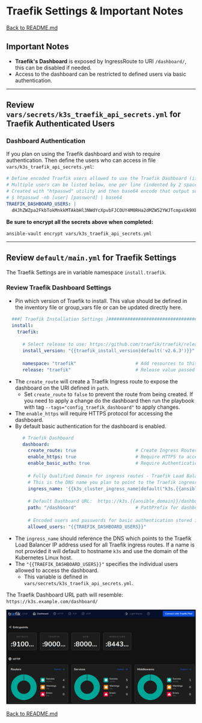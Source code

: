 # Traefik Settings & Important Notes

[Back to README.md](../README.md)

## Important Notes

* **Traefik's Dashboard** is exposed by IngressRoute to URI `/dashboard/`, this can be disabled if needed.
* Access to the dashboard can be restricted to defined users via basic authentication.

---

## Review ``vars/secrets/k3s_traefik_api_secrets.yml`` for Traefik Authenticated Users

### Dashboard Authentication

If you plan on using the Traefik dashboard and wish to require authentication. Then define the users who can access in file `vars/k3s_traefik_api_secrets.yml`:

```yaml
# Define encoded Traefik users allowed to use the Traefik Dashboard (if enabled)
# Multiple users can be listed below, one per line (indented by 2 spaces)
# Created with "htpasswd" utility and then base64 encode that output such as:
# $ htpasswd -nb [user] [password] | base64
TRAEFIK_DASHBOARD_USERS: |
  dHJhZWZpa2FkbTokMnkkMTAkbHl3NWdYcXpvbFJCOUY4M0RHa2dMZW52YWJTcmpxUk9XbXNGUmZKa2ZQSlhBbzNDSmJHY08K
```

**Be sure to encrypt all the secrets above when completed:**

```shell
ansible-vault encrypt vars/k3s_traefik_api_secrets.yml
```

---

## Review `default/main.yml` for Traefik Settings

The Traefik Settings are in variable namespace `install.traefik`.

### Review Traefik Dashboard Settings

* Pin which version of Traefik to install.  This value should be defined in the inventory file or group_vars file or can be updated directly here.

```yml
  ###[ Traefik Installation Settings ]#############################################################
  install:
    traefik:

      # Select release to use: https://github.com/traefik/traefik/releases
      install_version: "{{traefik_install_version|default('v2.6.3')}}"

      namespace: "traefik"                      # Add resources to this namespace
      release: "traefik"                        # Release value passed to Helm
```

* The `create_route` will create a Traefik Ingress route to expose the dashboard on the URI defined in `path`.
  * Set `create_route` to `false` to prevent the route from being created.  If you need to apply a change do the dashboard then run the playbook with tag `--tags="config_traefik_dashboard"` to apply changes.
* The `enable_https` will require HTTPS protocol for accessing the dashboard.
* By default basic authentication for the dashboard is enabled.  

```yml
      # Traefik Dashboard
      dashboard:
        create_route: true                      # Create Ingress Router to make accessible 
        enable_https: true                      # Require HTTPS to access dashboard
        enable_basic_auth: true                 # Require Authentication to access dashboard

        # Fully Qualified Domain for ingress routes - Traefik Load Balancer address name
        # This is the DNS name you plan to point to the Traefik ingress Load Balancer IP address.
        ingress_name: '{{k3s_cluster_ingress_name|default("k3s.{{ansible_domain}}")}}'
        
        # Default Dashboard URL:  https://k3s.{{ansible_domain}}/dashboard/
        path: "/dashboard"                      # PathPrefix for dashboard

        # Encoded users and passwords for basic authentication stored in k3s_traefik_api_secrets.yml
        allowed_users: "{{TRAEFIK_DASHBOARD_USERS}}"    
```

* The `ingress_name` should reference the DNS which points to the Traefik Load Balancer IP address used for all Traefik ingress routes. If a name is not provided it will default to hostname `k3s` and use the domain of the Kubernetes Linux host.
* The `"{{TRAEFIK_DASHBOARD_USERS}}"` specifies the individual users allowed to access the dashboard.
  * This variable is defined in `vars/secrets/k3s_traefik_api_secrets.yml`.

The Traefik Dashboard URL path will resemble: `https://k3s.example.com/dashboard/`

![Traefik Dark Mode Dashboard](../images/traefik_dark_dashboard.png)

[Back to README.md](../README.md)
